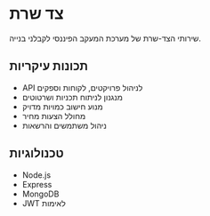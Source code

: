 # צד שרת

שירותי הצד-שרת של מערכת המעקב הפיננסי לקבלני בנייה.

## תכונות עיקריות

- API לניהול פרויקטים, לקוחות וספקים
- מנגנון לניתוח תכניות ושרטוטים
- מנוע חישוב כמויות מדויק
- מחולל הצעות מחיר
- ניהול משתמשים והרשאות

## טכנולוגיות

- Node.js
- Express
- MongoDB
- JWT לאימות
